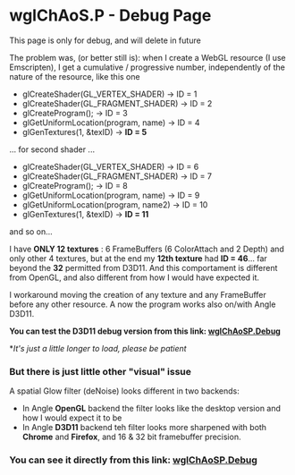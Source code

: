 # wglChAoS.P - Debug Page

This page is only for debug, and will delete in future

The problem was, (or better still is):
when I create a WebGL resource (I use Emscripten), I get a cumulative / progressive number, independently of the nature of the resource, like this one

- glCreateShader(GL_VERTEX_SHADER) -> ID = 1
- glCreateShader(GL_FRAGMENT_SHADER) -> ID = 2
- glCreateProgram(); -> ID = 3
- glGetUniformLocation(program, name) -> ID = 4
- glGenTextures(1, &texID) -> **ID = 5**

... for second shader ...

- glCreateShader(GL_VERTEX_SHADER) -> ID = 6
- glCreateShader(GL_FRAGMENT_SHADER) -> ID = 7
- glCreateProgram(); -> ID = 8
- glGetUniformLocation(program, name) -> ID = 9
- glGetUniformLocation(program, name2) -> ID = 10
- glGenTextures(1, &texID) -> **ID = 11**

and so on... 

I have **ONLY 12 textures** : 6 FrameBuffers (6 ColorAttach and 2 Depth) and only other 4 textures, but at the end my **12th texture** had **ID = 46**... far beyond the **32** permitted from D3D11.
And this comportament is different from OpenGL, and also different from how I would have expected it.

I workaround moving the creation of any texture and any FrameBuffer before any other resource.
A now the program works also on/with Angle D3D11.

**You can test the D3D11 debug version from this link: [wglChAoSP.Debug](https://brutpitt.github.io/glChAoS.P/wglChAoSP.Debug/wglChAoSP.html?width=1024&height=1024&maxbuffer=10&lowprec=1&intbuffer=20&tabletmode=0&glowOFF=0&lightGUI=0&Attractor=Hadley)**

**It's just a little longer to load, please be patient*



### But there is just little other "visual" issue 

A spatial Glow filter (deNoise) looks different in two backends: 
- In Angle **OpenGL** backend the filter looks like the desktop version and how I would expect it to be
- In Angle **D3D11** backend teh filter looks more sharpened with both **Chrome** and **Firefox**, and 16 & 32 bit framebuffer precision.

### You can see it directly from this link: [wglChAoSP.Debug](https://brutpitt.github.io/glChAoS.P/wglChAoSP.Debug/wglChAoSP.html?width=1024&height=1024&maxbuffer=10&lowprec=1&intbuffer=20&tabletmode=0&glowOFF=0&lightGUI=0&Attractor=MagneticRight)
